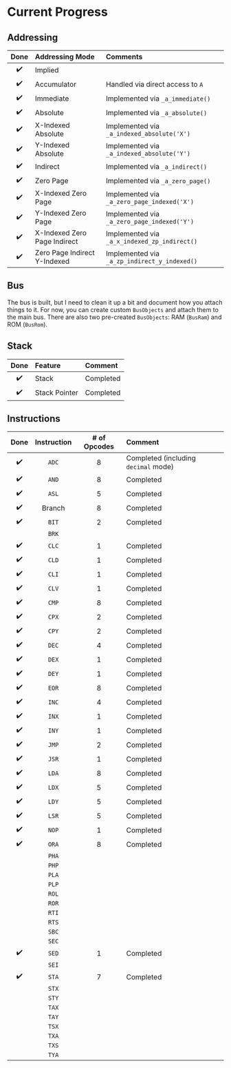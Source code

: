 # Current Progress

## Addressing

| Done | Addressing Mode | Comments |
|:-:|:--|:--|
| :heavy_check_mark: | Implied |  |
| :heavy_check_mark: | Accumulator | Handled via direct access to `A` |
| :heavy_check_mark: | Immediate | Implemented via `_a_immediate()` |
| :heavy_check_mark: | Absolute | Implemented via `_a_absolute()` |
| :heavy_check_mark: | X-Indexed Absolute | Implemented via `_a_indexed_absolute('X')` |
| :heavy_check_mark: | Y-Indexed Absolute | Implemented via `_a_indexed_absolute('Y')` |
| :heavy_check_mark: | Indirect | Implemented via `_a_indirect()` |
| :heavy_check_mark: | Zero Page | Implemented via `_a_zero_page()` |
| :heavy_check_mark: | X-Indexed Zero Page | Implemented via `_a_zero_page_indexed('X')` |
| :heavy_check_mark: | Y-Indexed Zero Page | Implemented via `_a_zero_page_indexed('Y')` |
| :heavy_check_mark: | X-Indexed Zero Page Indirect | Implemented via `_a_x_indexed_zp_indirect()` |
| :heavy_check_mark: | Zero Page Indirect Y-Indexed | Implemented via `_a_zp_indirect_y_indexed()` |

## Bus

The bus is built, but I need to clean it up a bit and document how you attach things to it.  For now, you can create custom `BusObjects` and attach them to the main bus.  There are also two pre-created `BusObjects`: RAM (`BusRam`) and ROM (`BusRom`).

## Stack

| Done | Feature | Comment |
|:-:|:--|:--|
| :heavy_check_mark: | Stack | Completed |
| :heavy_check_mark: | Stack Pointer | Completed |

## Instructions

| Done | Instruction | # of Opcodes | Comment |
|:-:|:-:|:-:|:--|
| :heavy_check_mark: | `ADC` | 8 | Completed (including `decimal` mode) |
| :heavy_check_mark: | `AND` | 8 | Completed |
| :heavy_check_mark: | `ASL` | 5 | Completed |
| :heavy_check_mark: | Branch | 8 | Completed |
| :heavy_check_mark: | `BIT` | 2 | Completed |
|   | `BRK` | |
| :heavy_check_mark: | `CLC` | 1 | Completed |
| :heavy_check_mark: | `CLD` | 1 | Completed |
| :heavy_check_mark: | `CLI` | 1 | Completed |
| :heavy_check_mark: | `CLV` | 1 | Completed |
| :heavy_check_mark: | `CMP` | 8 | Completed |
| :heavy_check_mark: | `CPX` | 2 | Completed |
| :heavy_check_mark: | `CPY` | 2 | Completed |
| :heavy_check_mark: | `DEC` | 4 | Completed |
| :heavy_check_mark: | `DEX` | 1 | Completed |
| :heavy_check_mark: | `DEY` | 1 | Completed |
| :heavy_check_mark: | `EOR` | 8 | Completed |
| :heavy_check_mark: | `INC` | 4 | Completed |
| :heavy_check_mark: | `INX` | 1 | Completed |
| :heavy_check_mark: | `INY` | 1 | Completed |
| :heavy_check_mark: | `JMP` | 2 | Completed |
| :heavy_check_mark: | `JSR` | 1 | Completed |
| :heavy_check_mark: | `LDA` | 8 | Completed |
| :heavy_check_mark: | `LDX` | 5 | Completed |
| :heavy_check_mark: | `LDY` | 5 | Completed |
| :heavy_check_mark: | `LSR` | 5 | Completed |
| :heavy_check_mark: | `NOP` | 1 | Completed |
| :heavy_check_mark: | `ORA` | 8 | Completed |
|   | `PHA` | | |
|   | `PHP` | | |
|   | `PLA` | | |
|   | `PLP` | | |
|   | `ROL` | | |
|   | `ROR` | | |
|   | `RTI` | | |
|   | `RTS` | | |
|   | `SBC` | | |
|   | `SEC` | | |
| :heavy_check_mark: | `SED` | 1 | Completed |
|   | `SEI` | | |
| :heavy_check_mark: | `STA` | 7 | Completed |
|   | `STX` | | |
|   | `STY` | | |
|   | `TAX` | | |
|   | `TAY` | | |
|   | `TSX` | | |
|   | `TXA` | | |
|   | `TXS` | | |
|   | `TYA` | | |
